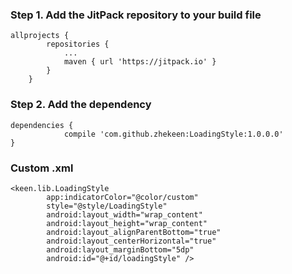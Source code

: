 ### Step 1. Add the JitPack repository to your build file
```
allprojects {
		repositories {
			...
			maven { url 'https://jitpack.io' }
		}
	}
```

### Step 2. Add the dependency
```
dependencies {
	        compile 'com.github.zhekeen:LoadingStyle:1.0.0.0'
}
```
### Custom .xml
```
<keen.lib.LoadingStyle
        app:indicatorColor="@color/custom"
        style="@style/LoadingStyle"
        android:layout_width="wrap_content"
        android:layout_height="wrap_content"
        android:layout_alignParentBottom="true"
        android:layout_centerHorizontal="true"
        android:layout_marginBottom="5dp"
        android:id="@+id/loadingStyle" />
```
